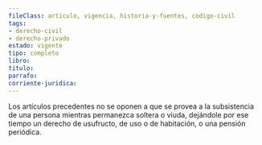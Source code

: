 ```yaml
---
fileClass: articulo, vigencia, historia-y-fuentes, codigo-civil
tags:
- derecho-civil
- derecho-privado
estado: vigente
tipo: completo
libro:
titulo:
parrafo:
corriente-juridica:
---
```

Los artículos precedentes no se oponen a que se provea a la subsistencia de una persona mientras permanezca soltera o viuda, dejándole por ese tiempo un derecho de usufructo, de uso o de habitación, o una pensión periódica.